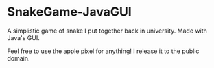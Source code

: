 # SnakeGame-JavaGUI
A simplistic game of snake I put together back in university. Made with Java's GUI.


Feel free to use the apple pixel for anything! I release it to the public domain.
